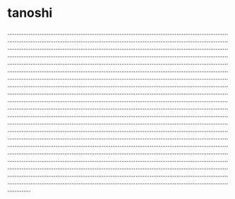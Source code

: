 # tanoshi
.........................................................................................................................................................................................................................................................................................................................................................................................................................................................................................................................................................................................................................................................................................................................................................................................................................................................................................................................................................................................................................................................................................................................................................................................................................................................................................................................................................................................................................................................................................................................................................................................................................................................................................................................................................................................................................................................................................................................................................................................................................................................................................................................................................................................................................................................................................................................................................................................................................................................................................................................................................................................................................................................................................................................